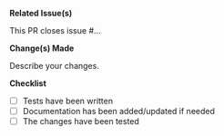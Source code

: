 **Related Issue(s)**

This PR closes issue #...

**Change(s) Made**

Describe your changes.

**Checklist**

- [ ] Tests have been written
- [ ] Documentation has been added/updated if needed
- [ ] The changes have been tested
